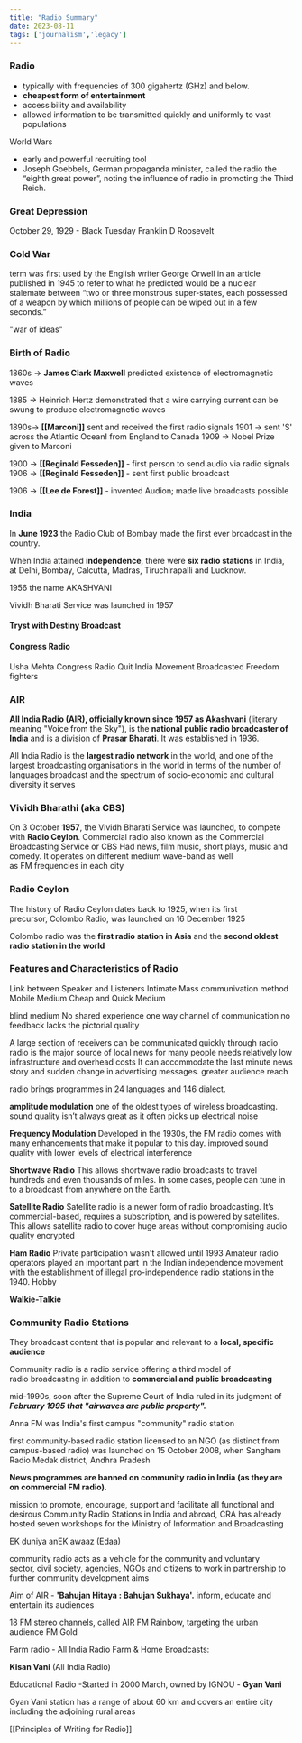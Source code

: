 ```yaml
---
title: "Radio Summary"
date: 2023-08-11
tags: ['journalism','legacy']
---
```

### Radio
- typically with frequencies of 300 gigahertz (GHz) and below. 
- **cheapest form of entertainment**
- accessibility and availability
- allowed information to be transmitted quickly and uniformly to vast populations

World Wars 
- early and powerful recruiting tool
- Joseph Goebbels, German propaganda minister, called the radio the “eighth great power”, noting the influence of radio in promoting the Third Reich.

### Great Depression
October 29, 1929 - Black Tuesday
Franklin D Roosevelt

### Cold War
term was first used by the English writer George Orwell in an article published in 1945 to refer to what he predicted would be a nuclear stalemate between “two or three monstrous super-states, each possessed of a weapon by which millions of people can be wiped out in a few seconds.”

"war of ideas"


### Birth of Radio
1860s -> **James Clark Maxwell** predicted existence of electromagnetic waves

1885 -> Heinrich Hertz demonstrated that a wire carrying current can be swung to produce electromagnetic waves

1890s-> **[[Marconi]]** sent and received the first radio signals
	1901 -> sent 'S' across the Atlantic Ocean! from England to Canada
	1909 -> Nobel Prize given to Marconi

1900 -> **[[Reginald Fesseden]]** - first person to send audio via radio signals
	1906 -> **[[Reginald Fesseden]]** - sent first public broadcast

1906 -> **[[Lee de Forest]]** - invented Audion; made live broadcasts possible


### India
In **June 1923** the Radio Club of Bombay made the first ever broadcast in the country.

When India attained **independence**, there were **six radio stations** in India, at Delhi, Bombay, Calcutta, Madras, Tiruchirapalli and Lucknow.

1956 the name AKASHVANI

Vividh Bharati Service was launched in 1957

#### Tryst with Destiny Broadcast

#### Congress Radio
Usha Mehta
Congress Radio
Quit India Movement
Broadcasted 
Freedom fighters

### AIR

**All India Radio (AIR), officially known since 1957 as Akashvani** (literary meaning "Voice from the Sky"), is the **national public radio broadcaster of India** and is a division of **Prasar Bharati**. It was established in 1936.

All India Radio is the **largest radio network** in the world, and one of the largest broadcasting organisations in the world in terms of the number of languages broadcast and the spectrum of socio-economic and cultural diversity it serves


### Vividh Bharathi (aka CBS)
On 3 October **1957**, the Vividh Bharati Service was launched, to compete with **Radio Ceylon**. 
Commercial radio also known as the Commercial Broadcasting Service or CBS
Had news, film music, short plays, music and comedy. It operates on different medium wave-band as well as FM frequencies in each city


### Radio Ceylon
The history of Radio Ceylon dates back to 1925, when its first precursor, Colombo Radio, was launched on 16 December 1925

Colombo radio was the **first radio station in Asia** and the **second oldest radio station in the world**


### Features and Characteristics of Radio


Link between Speaker and Listeners
Intimate 
Mass communivation method
Mobile Medium
Cheap and Quick Medium

blind medium
No shared experience
one way channel of communication
no feedback
lacks the pictorial quality

A large section of receivers can be communicated quickly through radio
radio is the major source of local news for many people
needs relatively low infrastructure and overhead costs
It can accommodate the last minute news story and sudden change in advertising messages. 
greater audience reach

radio brings programmes in 24 languages and 146 dialect.

**amplitude modulation**
one of the oldest types of wireless broadcasting.
sound quality isn’t always great as it often picks up electrical noise

**Frequency Modulation**
Developed in the 1930s, the FM radio comes with many enhancements that make it popular to this day.
improved sound quality with lower levels of electrical interference

**Shortwave Radio**
This allows shortwave radio broadcasts to travel hundreds and even thousands of miles. In some cases, people can tune in to a broadcast from anywhere on the Earth.

**Satellite Radio**
Satellite radio is a newer form of radio broadcasting. It’s commercial-based, requires a subscription, and is powered by satellites. This allows satellite radio to cover huge areas without compromising audio quality
encrypted

**Ham Radio**
Private participation wasn't allowed until 1993 
Amateur radio operators played an important part in the Indian independence movement with the establishment of illegal pro-independence radio stations in the 1940. 
Hobby

**Walkie-Talkie**

### Community Radio Stations

They broadcast content that is popular and relevant to a **local, specific audience**

Community radio is a radio service offering a third model of radio broadcasting in addition to **commercial and public broadcasting**

mid-1990s, soon after the Supreme Court of India ruled in its judgment of ***February 1995 that "airwaves are public property".***

Anna FM was India's first campus "community" radio station

first community-based radio station licensed to an NGO (as distinct from campus-based radio) was launched on 15 October 2008, when Sangham Radio Medak district, Andhra Pradesh

 **News programmes are banned on community radio in India (as they are on commercial FM radio).**

mission to promote, encourage, support and facilitate all functional and desirous Community Radio Stations in India and abroad, CRA has already hosted seven workshops for the Ministry of Information and Broadcasting

EK duniya anEK awaaz (Edaa)

community radio acts as a vehicle for the community and voluntary sector, civil society, agencies, NGOs and citizens to work in partnership to further community development aims


Aim of AIR - **'Bahujan Hitaya : Bahujan Sukhaya'.**
inform, educate and entertain its audiences


18 FM stereo channels, called AIR FM Rainbow, targeting the urban audience
FM Gold

Farm radio - All India Radio Farm & Home Broadcasts:

**Kisan Vani** (All India Radio)

Educational Radio -Started in 2000 March, owned by IGNOU - **Gyan Vani**

Gyan Vani station has a range of about 60 km and covers an entire city including the adjoining rural areas

[[Principles of Writing for Radio]]